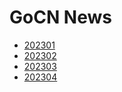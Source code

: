 # GoCN News
- [202301](202301.md)
- [202302](202302.md)
- [202303](202303.md)
- [202304](202304.md)
